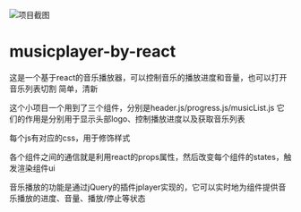![项目截图](https://github.com/lvyidan/musicplayer-by-react/raw/master/show.png)



# musicplayer-by-react
这是一个基于react的音乐播放器，可以控制音乐的播放进度和音量，也可以打开音乐列表切割
简单，清新

这个小项目一个用到了三个组件，分别是header.js/progress.js/musicList.js
它们的作用是分别用于显示头部logo、控制播放进度以及获取音乐列表

每个js有对应的css，用于修饰样式

各个组件之间的通信就是利用react的props属性，然后改变每个组件的states，触发渲染组件ui

音乐播放的功能是通过jQuery的插件jplayer实现的，它可以实时地为组件提供音乐播放的进度、音量、播放/停止等状态


